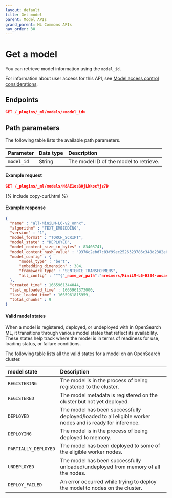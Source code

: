 ```yaml
---
layout: default
title: Get model
parent: Model APIs
grand_parent: ML Commons APIs
nav_order: 30
---
```


# Get a model

You can retrieve model information using the `model_id`.

For information about user access for this API, see [Model access control considerations]({{site.url}}{{site.baseurl}}/ml-commons-plugin/api/model-apis/index/#model-access-control-considerations).

## Endpoints

```json
GET /_plugins/_ml/models/<model_id>
```

## Path parameters

The following table lists the available path parameters. 

| Parameter | Data type | Description |
| :--- | :--- | :--- |
| `model_id` | String | The model ID of the model to retrieve. |

#### Example request

```json
GET /_plugins/_ml/models/N8AE1osB0jLkkocYjz7D
```
{% include copy-curl.html %}

#### Example response

```json
{
  "name" : "all-MiniLM-L6-v2_onnx",
  "algorithm" : "TEXT_EMBEDDING",
  "version" : "1",
  "model_format" : "TORCH_SCRIPT",
  "model_state" : "DEPLOYED",
  "model_content_size_in_bytes" : 83408741,
  "model_content_hash_value" : "9376c2ebd7c83f99ec2526323786c348d2382e6d86576f750c89ea544d6bbb14",
  "model_config" : {
      "model_type" : "bert",
      "embedding_dimension" : 384,
      "framework_type" : "SENTENCE_TRANSFORMERS",
      "all_config" : """{"_name_or_path":"nreimers/MiniLM-L6-H384-uncased","architectures":["BertModel"],"attention_probs_dropout_prob":0.1,"gradient_checkpointing":false,"hidden_act":"gelu","hidden_dropout_prob":0.1,"hidden_size":384,"initializer_range":0.02,"intermediate_size":1536,"layer_norm_eps":1e-12,"max_position_embeddings":512,"model_type":"bert","num_attention_heads":12,"num_hidden_layers":6,"pad_token_id":0,"position_embedding_type":"absolute","transformers_version":"4.8.2","type_vocab_size":2,"use_cache":true,"vocab_size":30522}"""
  },
  "created_time" : 1665961344044,
  "last_uploaded_time" : 1665961373000,
  "last_loaded_time" : 1665961815959,
  "total_chunks" : 9
}
```

#### Valid model states

When a model is registered, deployed, or undeployed with in OpenSearch ML, it transitions through various model states that reflect its availability. These states help track where the model is in terms of readiness for use, loading status, or failure conditions.

The following table lists all the valid states for a model on an OpenSearch cluster.

| model state          | Description                                                                                              |
|:---------------------|:---------------------------------------------------------------------------------------------------------|
| `REGISTERING `       | The model is in the process of being registered to the cluster.                                          |
| `REGISTERED`         | The model metadata is registered on the cluster but not yet deployed.                                    |
| `DEPLOYED`           | The model has been successfully deployed/loaded to all eligible worker nodes and is ready for inference. |
| `DEPLOYING`          | The model is in the process of being deployed to memory.                                                 |
| `PARTIALLY_DEPLOYED` | The model has been deployed to some of the eligible worker nodes.                                        |
| `UNDEPLOYED`         | The model has been successfully unloaded/undeployed from memory of all the nodes.                        |
| `DEPLOY_FAILED`      | An error occurred while trying to deploy the model to nodes on the cluster.                              |
